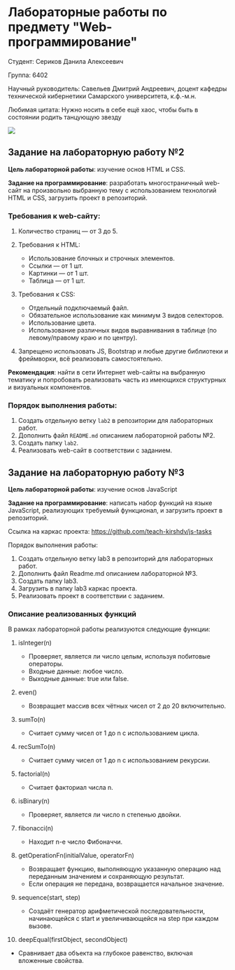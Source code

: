 # Лабораторные работы по предмету "Web-программирование"
Студент: Сериков Данила Алексеевич

Группа: 6402

Научный руководитель: Савельев Дмитрий Андреевич, доцент кафедры технической кибернетики Самарского университета, к.ф.-м.н.

Любимая цитата: Нужно носить в себе ещё хаос, чтобы быть в состоянии родить танцующую звезду

<img src="https://gifs.obs.ru-moscow-1.hc.sbercloud.ru/093dfcff04def088673c84f349acb7a2bd3a7107399ae88d09b41be068c45a8b.gif" />

## Задание на лабораторную работу №2

**Цель лабораторной работы**: изучение основ HTML и CSS.

**Задание на программирование**: разработать многостраничный web-сайт на произвольно выбранную тему с использованием технологий HTML и CSS, загрузить проект в репозиторий.

### Требования к web-сайту:

1. Количество страниц — от 3 до 5.

2. Требования к HTML:
   - Использование блочных и строчных элементов.
   - Ссылки — от 1 шт.
   - Картинки — от 1 шт.
   - Таблица — от 1 шт.

3. Требования к CSS:
   - Отдельный подключаемый файл.
   - Обязательное использование как минимум 3 видов селекторов.
   - Использование цвета.
   - Использование различных видов выравнивания в таблице (по левому/правому краю и по центру).

4. Запрещено использовать JS, Bootstrap и любые другие библиотеки и фреймворки, всё реализовать самостоятельно.

**Рекомендация**: найти в сети Интернет web-сайты на выбранную тематику и попробовать реализовать часть из имеющихся структурных и визуальных компонентов.

### Порядок выполнения работы:

1. Создать отдельную ветку `lab2` в репозитории для лабораторных работ.
2. Дополнить файл `README.md` описанием лабораторной работы №2.
3. Создать папку `lab2`.
4. Реализовать web-сайт в соответствии с заданием.

## Задание на лабораторную работу №3

**Цель лабораторной работы**: изучение основ JavaScript

**Задание на программирование**: написать набор функций на языке JavaScript, реализующих требуемый функционал, и загрузить проект в репозиторий.

Ссылка на каркас проекта: https://github.com/teach-kirshdv/js-tasks

Порядок выполнения работы:
1.	Создать отдельную ветку lab3 в репозиторий для лабораторных работ.
2.	Дополнить файл Readme.md описанием лабораторной №3.
3.	Создать папку lab3.
4.	Загрузить в папку lab3 каркас проекта.
5.	Реализовать проект в соответствии с заданием.

### Описание реализованных функций

В рамках лабораторной работы реализуются следующие функции:

1. isInteger(n)
   - Проверяет, является ли число целым, используя побитовые операторы.
   - Входные данные: любое число.
   - Выходные данные: true или false.

2. even()
   - Возвращает массив всех чётных чисел от 2 до 20 включительно.

3. sumTo(n)
   - Считает сумму чисел от 1 до n с использованием цикла.

4. recSumTo(n)
   - Считает сумму чисел от 1 до n с использованием рекурсии.

5. factorial(n)
   - Считает факториал числа n.

6. isBinary(n)
   - Проверяет, является ли число n степенью двойки.

7. fibonacci(n)
   - Находит n-е число Фибоначчи.

8. getOperationFn(initialValue, operatorFn)
   - Возвращает функцию, выполняющую указанную операцию над переданным значением и сохраняющую результат.
   - Если операция не передана, возвращается начальное значение.

9. sequence(start, step)
   - Создаёт генератор арифметической последовательности, начинающейся с start и увеличивающейся на step при каждом вызове.

10. deepEqual(firstObject, secondObject)
   - Сравнивает два объекта на глубокое равенство, включая вложенные свойства.
